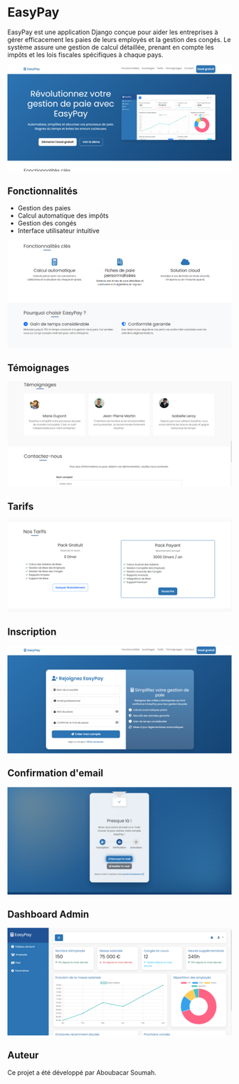 # EasyPay

EasyPay est une application Django conçue pour aider les entreprises à gérer efficacement les paies de leurs employés et la gestion des congés. Le système assure une gestion de calcul détaillée, prenant en compte les impôts et les lois fiscales spécifiques à chaque pays.

![Landing Page](https://github.com/Abusooma/payroll-app/blob/main/easy1.png)

## Fonctionnalités

- Gestion des paies
- Calcul automatique des impôts
- Gestion des congés
- Interface utilisateur intuitive

![Dashboard](https://github.com/Abusooma/payroll-app/blob/main/easy_font.png)

## Témoignages

![Témoignages](https://github.com/Abusooma/payroll-app/blob/main/easy_temoi.png)

## Tarifs

![Tarifs](https://github.com/Abusooma/payroll-app/blob/main/easy_tarif.png)

## Inscription

![Page d'inscription](https://github.com/Abusooma/payroll-app/blob/main/easy2.png)

## Confirmation d'email

![Confirmation d'email](https://github.com/Abusooma/payroll-app/blob/main/easy3.png)

## Dashboard Admin

![Dashboard Admin](https://github.com/Abusooma/payroll-app/blob/main/easy4.png)

## Auteur

Ce projet a été développé par Aboubacar Soumah.
